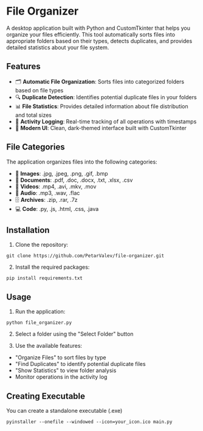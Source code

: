 # File Organizer

A desktop application built with Python and CustomTkinter that helps you organize your files efficiently. This tool automatically sorts files into appropriate folders based on their types, detects duplicates, and provides detailed statistics about your file system.

## Features

- 🗂️ **Automatic File Organization**: Sorts files into categorized folders based on file types
- 🔍 **Duplicate Detection**: Identifies potential duplicate files in your folders
- 📊 **File Statistics**: Provides detailed information about file distribution and total sizes
- 📝 **Activity Logging**: Real-time tracking of all operations with timestamps
- 🎨 **Modern UI**: Clean, dark-themed interface built with CustomTkinter

## File Categories

The application organizes files into the following categories:
- 📸 **Images**: .jpg, .jpeg, .png, .gif, .bmp
- 📄 **Documents**: .pdf, .doc, .docx, .txt, .xlsx, .csv
- 🎥 **Videos**: .mp4, .avi, .mkv, .mov
- 🎵 **Audio**: .mp3, .wav, .flac
- 🗄️ **Archives**: .zip, .rar, .7z
- 💻 **Code**: .py, .js, .html, .css, .java

## Installation

1. Clone the repository:
```
git clone https://github.com/PetarValev/file-organizer.git
```

2. Install the required packages:
```
pip install requirements.txt
```

## Usage

1. Run the application:

```
python file_organizer.py
```

2. Select a folder using the "Select Folder" button

3. Use the available features:
- "Organize Files" to sort files by type
- "Find Duplicates" to identify potential duplicate files
- "Show Statistics" to view folder analysis
- Monitor operations in the activity log

## Creating Executable

You can create a standalone executable (.exe)

```
pyinstaller --onefile --windowed --icon=your_icon.ico main.py
```

